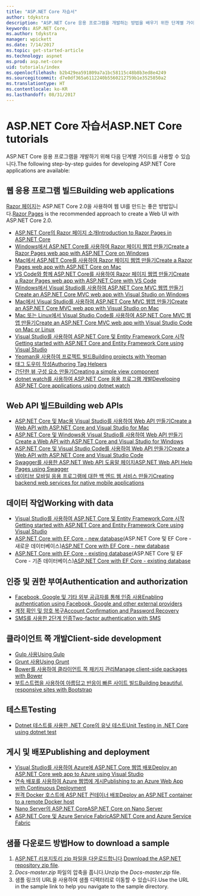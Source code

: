 ```yaml
---
title: "ASP.NET Core 자습서"
author: tdykstra
description: "ASP.NET Core 응용 프로그램을 개발하는 방법을 배우기 위한 단계별 가이드 목록입니다."
keywords: ASP.NET Core,
ms.author: tdykstra
manager: wpickett
ms.date: 7/14/2017
ms.topic: get-started-article
ms.technology: aspnet
ms.prod: asp.net-core
uid: tutorials/index
ms.openlocfilehash: b2b429ea591809a7a1bc58115c48b8b3ed8e4249
ms.sourcegitcommit: d7e0df365a6112240b5560212759b1e3525850a2
ms.translationtype: HT
ms.contentlocale: ko-KR
ms.lasthandoff: 08/31/2017
---
```

# <a name="aspnet-core-tutorials"></a><span data-ttu-id="67ac3-104">ASP.NET Core 자습서</span><span class="sxs-lookup"><span data-stu-id="67ac3-104">ASP.NET Core tutorials</span></span>

<span data-ttu-id="67ac3-105">ASP.NET Core 응용 프로그램을 개발하기 위해 다음 단계별 가이드를 사용할 수 있습니다.</span><span class="sxs-lookup"><span data-stu-id="67ac3-105">The following step-by-step guides for developing ASP.NET Core applications are available:</span></span>

## <a name="building-web-applications"></a><span data-ttu-id="67ac3-106">웹 응용 프로그램 빌드</span><span class="sxs-lookup"><span data-stu-id="67ac3-106">Building web applications</span></span>

<span data-ttu-id="67ac3-107">[Razor 페이지](xref:mvc/razor-pages/index)는 ASP.NET Core 2.0을 사용하여 웹 UI를 만드는 좋은 방법입니다.</span><span class="sxs-lookup"><span data-stu-id="67ac3-107">[Razor Pages](xref:mvc/razor-pages/index) is the recommended approach to create a Web UI with ASP.NET Core 2.0.</span></span>

* [<span data-ttu-id="67ac3-108">ASP.NET Core의 Razor 페이지 소개</span><span class="sxs-lookup"><span data-stu-id="67ac3-108">Introduction to Razor Pages in ASP.NET Core</span></span>](xref:mvc/razor-pages/index)
* [<span data-ttu-id="67ac3-109">Windows에서 ASP.NET Core를 사용하여 Razor 페이지 웹앱 만들기</span><span class="sxs-lookup"><span data-stu-id="67ac3-109">Create a Razor Pages web app with ASP.NET Core on Windows</span></span>](xref:tutorials/razor-pages/index)
* [<span data-ttu-id="67ac3-110">Mac에서 ASP.NET Core를 사용하여 Razor 페이지 웹앱 만들기</span><span class="sxs-lookup"><span data-stu-id="67ac3-110">Create a Razor Pages web app with ASP.NET Core on Mac</span></span>](xref:tutorials/razor-pages-mac/index)  
* [<span data-ttu-id="67ac3-111">VS Code와 함께 ASP.NET Core를 사용하여 Razor 페이지 웹앱 만들기</span><span class="sxs-lookup"><span data-stu-id="67ac3-111">Create a Razor Pages web app with ASP.NET Core with VS Code</span></span>](xref:tutorials/razor-pages-vsc/index) 
* [<span data-ttu-id="67ac3-112">Windows에서 Visual Studio를 사용하여 ASP.NET Core MVC 웹앱 만들기</span><span class="sxs-lookup"><span data-stu-id="67ac3-112">Create an ASP.NET Core MVC web app with Visual Studio on Windows</span></span>](first-mvc-app/index.md)
* [<span data-ttu-id="67ac3-113">Mac에서 Visual Studio를 사용하여 ASP.NET Core MVC 웹앱 만들기</span><span class="sxs-lookup"><span data-stu-id="67ac3-113">Create an ASP.NET Core MVC web app with Visual Studio on Mac</span></span>](first-mvc-app-mac/index.md)
* [<span data-ttu-id="67ac3-114">Mac 또는 Linux에서 Visual Studio Code를 사용하여 ASP.NET Core MVC 웹앱 만들기</span><span class="sxs-lookup"><span data-stu-id="67ac3-114">Create an ASP.NET Core MVC web app with Visual Studio Code on Mac or Linux </span></span>](first-mvc-app-xplat/index.md)
* [<span data-ttu-id="67ac3-115">Visual Studio를 사용하여 ASP.NET Core 및 Entity Framework Core 시작</span><span class="sxs-lookup"><span data-stu-id="67ac3-115">Getting started with ASP.NET Core and Entity Framework Core using Visual Studio</span></span>](../data/ef-mvc/index.md)
* [<span data-ttu-id="67ac3-116">Yeoman을 사용하여 프로젝트 빌드</span><span class="sxs-lookup"><span data-stu-id="67ac3-116">Building projects with Yeoman</span></span>](../client-side/yeoman.md)
* [<span data-ttu-id="67ac3-117">태그 도우미 작성</span><span class="sxs-lookup"><span data-stu-id="67ac3-117">Authoring Tag Helpers</span></span>](../mvc/views/tag-helpers/authoring.md)
* [<span data-ttu-id="67ac3-118">간단한 뷰 구성 요소 만들기</span><span class="sxs-lookup"><span data-stu-id="67ac3-118">Creating a simple view component</span></span>](../mvc/views/view-components.md#walkthrough-creating-a-simple-view-component)
* [<span data-ttu-id="67ac3-119">dotnet watch를 사용하여 ASP.NET Core 응용 프로그램 개발</span><span class="sxs-lookup"><span data-stu-id="67ac3-119">Developing ASP.NET Core applications using dotnet watch</span></span>](dotnet-watch.md)

## <a name="building-web-apis"></a><span data-ttu-id="67ac3-120">Web API 빌드</span><span class="sxs-lookup"><span data-stu-id="67ac3-120">Building web APIs</span></span>
* [<span data-ttu-id="67ac3-121">ASP.NET Core 및 Mac용 Visual Studio를 사용하여 Web API 만들기</span><span class="sxs-lookup"><span data-stu-id="67ac3-121">Create a Web API with ASP.NET Core and Visual Studio for Mac</span></span>](xref:tutorials/first-web-api-mac)
* [<span data-ttu-id="67ac3-122">ASP.NET Core 및 Windows용 Visual Studio를 사용하여 Web API 만들기</span><span class="sxs-lookup"><span data-stu-id="67ac3-122">Create a Web API with ASP.NET Core and Visual Studio for Windows</span></span>](first-web-api.md)
* [<span data-ttu-id="67ac3-123">ASP.NET Core 및 Visual Studio Code를 사용하여 Web API 만들기</span><span class="sxs-lookup"><span data-stu-id="67ac3-123">Create a Web API with ASP.NET Core and Visual Studio Code</span></span>](web-api-vsc.md)
* [<span data-ttu-id="67ac3-124">Swagger를 사용한 ASP.NET Web API 도움말 페이지</span><span class="sxs-lookup"><span data-stu-id="67ac3-124">ASP.NET Web API Help Pages using Swagger</span></span>](web-api-help-pages-using-swagger.md)
* [<span data-ttu-id="67ac3-125">네이티브 모바일 응용 프로그램에 대한 백 엔드 웹 서비스 만들기</span><span class="sxs-lookup"><span data-stu-id="67ac3-125">Creating backend web services for native mobile applications</span></span>](../mobile/native-mobile-backend.md)

## <a name="working-with-data"></a><span data-ttu-id="67ac3-126">데이터 작업</span><span class="sxs-lookup"><span data-stu-id="67ac3-126">Working with data</span></span>
* [<span data-ttu-id="67ac3-127">Visual Studio를 사용하여 ASP.NET Core 및 Entity Framework Core 시작</span><span class="sxs-lookup"><span data-stu-id="67ac3-127">Getting started with ASP.NET Core and Entity Framework Core using Visual Studio</span></span>](../data/ef-mvc/index.md)
* <span data-ttu-id="67ac3-128">[ASP.NET Core with EF Core - new database](https://docs.microsoft.com/ef/core/get-started/aspnetcore/new-db)(ASP.NET Core 및 EF Core - 새로운 데이터베이스)</span><span class="sxs-lookup"><span data-stu-id="67ac3-128">[ASP.NET Core with EF Core - new database](https://docs.microsoft.com/ef/core/get-started/aspnetcore/new-db)</span></span>
* <span data-ttu-id="67ac3-129">[ASP.NET Core with EF Core - existing database](https://docs.microsoft.com/ef/core/get-started/aspnetcore/existing-db)(ASP.NET Core 및 EF Core - 기존 데이터베이스)</span><span class="sxs-lookup"><span data-stu-id="67ac3-129">[ASP.NET Core with EF Core - existing database](https://docs.microsoft.com/ef/core/get-started/aspnetcore/existing-db)</span></span>

## <a name="authentication-and-authorization"></a><span data-ttu-id="67ac3-130">인증 및 권한 부여</span><span class="sxs-lookup"><span data-stu-id="67ac3-130">Authentication and authorization</span></span>
* [<span data-ttu-id="67ac3-131">Facebook, Google 및 기타 외부 공급자를 통해 인증 사용</span><span class="sxs-lookup"><span data-stu-id="67ac3-131">Enabling authentication using Facebook, Google and other external providers</span></span>](../security/authentication/social/index.md)
* [<span data-ttu-id="67ac3-132">계정 확인 및 암호 복구</span><span class="sxs-lookup"><span data-stu-id="67ac3-132">Account Confirmation and Password Recovery</span></span>](../security/authentication/accconfirm.md)
* [<span data-ttu-id="67ac3-133">SMS를 사용한 2단계 인증</span><span class="sxs-lookup"><span data-stu-id="67ac3-133">Two-factor authentication with SMS</span></span>](../security/authentication/2fa.md)

## <a name="client-side-development"></a><span data-ttu-id="67ac3-134">클라이언트 쪽 개발</span><span class="sxs-lookup"><span data-stu-id="67ac3-134">Client-side development</span></span>
* [<span data-ttu-id="67ac3-135">Gulp 사용</span><span class="sxs-lookup"><span data-stu-id="67ac3-135">Using Gulp</span></span>](../client-side/using-gulp.md)
* [<span data-ttu-id="67ac3-136">Grunt 사용</span><span class="sxs-lookup"><span data-stu-id="67ac3-136">Using Grunt</span></span>](../client-side/using-grunt.md)
* [<span data-ttu-id="67ac3-137">Bower를 사용하여 클라이언트 쪽 패키지 관리</span><span class="sxs-lookup"><span data-stu-id="67ac3-137">Manage client-side packages with Bower</span></span>](../client-side/bower.md)
* [<span data-ttu-id="67ac3-138">부트스트랩을 사용하여 아름답고 반응이 빠른 사이트 빌드</span><span class="sxs-lookup"><span data-stu-id="67ac3-138">Building beautiful, responsive sites with Bootstrap</span></span>](../client-side/bootstrap.md)

## <a name="testing"></a><span data-ttu-id="67ac3-139">테스트</span><span class="sxs-lookup"><span data-stu-id="67ac3-139">Testing</span></span>
* [<span data-ttu-id="67ac3-140">Dotnet 테스트를 사용한 .NET Core의 유닛 테스트</span><span class="sxs-lookup"><span data-stu-id="67ac3-140">Unit Testing in .NET Core using dotnet test</span></span>](https://docs.microsoft.com/dotnet/articles/core/testing/unit-testing-with-dotnet-test)

## <a name="publishing-and-deployment"></a><span data-ttu-id="67ac3-141">게시 및 배포</span><span class="sxs-lookup"><span data-stu-id="67ac3-141">Publishing and deployment</span></span>
* [<span data-ttu-id="67ac3-142">Visual Studio를 사용하여 Azure에 ASP.NET Core 웹앱 배포</span><span class="sxs-lookup"><span data-stu-id="67ac3-142">Deploy an ASP.NET Core web app to Azure using Visual Studio</span></span>](publish-to-azure-webapp-using-vs.md)
* [<span data-ttu-id="67ac3-143">연속 배포를 사용하여 Azure 웹앱에 게시</span><span class="sxs-lookup"><span data-stu-id="67ac3-143">Publishing to an Azure Web App with Continuous Deployment</span></span>](../publishing/azure-continuous-deployment.md)
* [<span data-ttu-id="67ac3-144">원격 Docker 호스트에 ASP.NET 컨테이너 배포</span><span class="sxs-lookup"><span data-stu-id="67ac3-144">Deploy an ASP.NET container to a remote Docker host</span></span>](https://docs.microsoft.com/azure/vs-azure-tools-docker-hosting-web-apps-in-docker)
* [<span data-ttu-id="67ac3-145">Nano Server의 ASP.NET Core</span><span class="sxs-lookup"><span data-stu-id="67ac3-145">ASP.NET Core on Nano Server</span></span>](nano-server.md)
* [<span data-ttu-id="67ac3-146">ASP.NET Core 및 Azure Service Fabric</span><span class="sxs-lookup"><span data-stu-id="67ac3-146">ASP.NET Core and Azure Service Fabric</span></span>](https://docs.microsoft.com/azure/service-fabric/service-fabric-add-a-web-frontend)

<a name="download"></a> 
## <a name="how-to-download-a-sample"></a><span data-ttu-id="67ac3-147">샘플 다운로드 방법</span><span class="sxs-lookup"><span data-stu-id="67ac3-147">How to download a sample</span></span>
1. <span data-ttu-id="67ac3-148">[ASP.NET 리포지토리 zip 파일을 다운로드합니다](https://github.com/aspnet/docs/archive/master.zip).</span><span class="sxs-lookup"><span data-stu-id="67ac3-148">[Download the ASP.NET repository zip file](https://github.com/aspnet/docs/archive/master.zip).</span></span>
1. <span data-ttu-id="67ac3-149">*Docs-master.zip* 파일의 압축을 풉니다.</span><span class="sxs-lookup"><span data-stu-id="67ac3-149">Unzip the *Docs-master.zip* file.</span></span>
1. <span data-ttu-id="67ac3-150">샘플 링크의 URL을 사용하여 샘플 디렉터리로 이동할 수 있습니다.</span><span class="sxs-lookup"><span data-stu-id="67ac3-150">Use the URL in the sample link to help you navigate to the sample directory.</span></span> 
